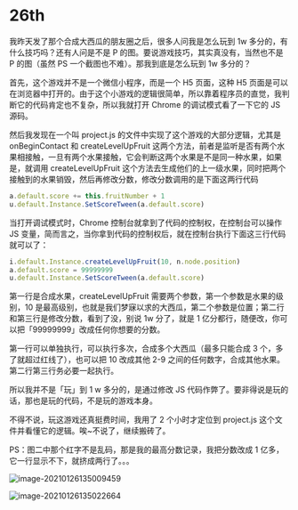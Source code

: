 # 26th
我昨天发了那个合成大西瓜的朋友圈之后，很多人问我是怎么玩到 1w 多分的，有什么技巧吗？还有人问是不是 P 的图。要说游戏技巧，其实真没有，当然也不是 P 的图（虽然 PS 一个截图也不难）。那我到底是怎么玩到 1w 多分的？

首先，这个游戏并不是一个微信小程序，而是一个 H5 页面，这种 H5 页面是可以在浏览器中打开的。由于这个小游戏的逻辑很简单，所以靠着程序员的直觉，我判断它的代码肯定也不复杂，所以我就打开 Chrome 的调试模式看了一下它的 JS 源码。

然后我发现在一个叫 project.js 的文件中实现了这个游戏的大部分逻辑，尤其是 onBeginContact 和 createLevelUpFruit 这两个方法，前者是监听是否有两个水果相接触，一旦有两个水果接触，它会判断这两个水果是不是同一种水果，如果是，就调用 createLevelUpFruit 这个方法去生成他们的上一级水果，同时把两个接触到的水果销毁，然后再修改分数，修改分数调用的是下面这两行代码

```javascript
a.default.score += this.fruitNumber + 1
u.default.Instance.SetScoreTween(a.default.score)
```

当打开调试模式时，Chrome 控制台就拿到了代码的控制权，在控制台可以操作 JS 变量，简而言之，当你拿到代码的控制权后，就在控制台执行下面这三行代码就可以了：

```js
i.default.Instance.createLevelUpFruit(10, n.node.position)
a.default.score = 99999999
u.default.Instance.SetScoreTween(a.default.score)
```

第一行是合成水果，createLevelUpFruit 需要两个参数，第一个参数是水果的级别，10 是最高级别，也就是我们梦寐以求的大西瓜，第二个参数是位置；第二行和第三行是修改分数，看到了没，别说 1w 分了，就是 1 亿分都行，随便改，你可以把「99999999」改成任何你想要的分数。

第一行可以单独执行，可以执行多次，合成多个大西瓜（最多只能合成 3 个，多了就超过红线了），也可以把 10 改成其他 2-9 之间的任何数字，合成其他水果。第二行第三行务必要一起执行。

所以我并不是「玩」到 1 w 多分的，是通过修改 JS 代码作弊了。要非得说是玩的话，那也是玩的代码，不是玩的游戏本身。

不得不说，玩这游戏还真挺费时间，我用了 2  个小时才定位到 project.js 这个文件并看懂它的逻辑。唉~不说了，继续搬砖了。

PS：图二中那个红字不是乱码，那是我的最高分数记录，我把分数改成 1 亿多，它一行显示不下，就挤成两行了。。。

![image-20210126135009459](https://tva1.sinaimg.cn/large/008eGmZEly1gnbbgr2ytjj30kq1400vy.jpg)

![image-20210126135022664](https://tva1.sinaimg.cn/large/008eGmZEly1gnbbgx3ls9j30kq1320u0.jpg)

